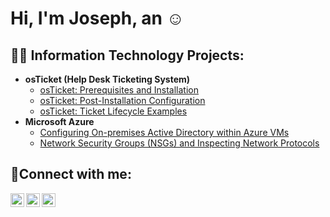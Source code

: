 <h1>Hi, I'm Joseph, an <a href="https://www.linkedin.com/in/joseph-ramos-calderon-076321170"></a>☺</h1>

<h2>👨‍💻 Information Technology Projects:</h2>

- <b>osTicket (Help Desk Ticketing System)</b>
  - [osTicket: Prerequisites and Installation](https://github.com/JosephRC777/osticket-prereqs)
  - [osTicket: Post-Installation Configuration](https://github.com/JosephRC777/post-install-config)
  - [osTicket: Ticket Lifecycle Examples](https://github.com/JosephRC777/ticket-lifecycle)
- <b>Microsoft Azure</b>
  - [Configuring On-premises Active Directory within Azure VMs](https://github.com/JosephRC777/configure-ad)
  - [Network Security Groups (NSGs) and Inspecting Network Protocols](https://github.com/JosephRC777/azure-network-protocols)

<h2>🤳Connect with me:</h2>

[<img align="left" alt="Josh | Twitter" width="22px" src="https://cdn.jsdelivr.net/npm/simple-icons@v3/icons/twitter.svg" />][twitter]
[<img align="left" alt="Josh | LinkedIn" width="22px" src="https://cdn.jsdelivr.net/npm/simple-icons@v3/icons/linkedin.svg" />][linkedin]
[<img align="left" alt="Josh | Instagram" width="22px" src="https://cdn.jsdelivr.net/npm/simple-icons@v3/icons/instagram.svg" />][instagram]

[twitter]: https://twitter.com/
[instagram]: https://www.instagram.com/
[linkedin]: https://linkedin.com/in/
